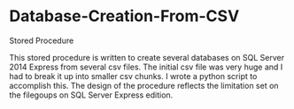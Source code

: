 # Database-Creation-From-CSV
Stored Procedure

This stored procedure is written to create several databases on SQL Server 2014 Express from several csv files.
The initial csv file was very huge and I had to break it up into smaller csv chunks. I wrote a python script to accomplish this.
The design of the procedure reflects the limitation set on the filegoups on SQL Server Express edition.
